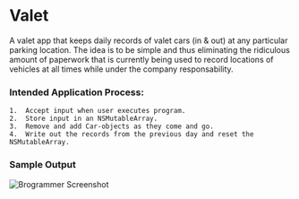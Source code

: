 # Valet

A valet app that keeps daily records of valet cars (in & out) at any particular parking location.  The idea is to be simple and thus eliminating the ridiculous amount of paperwork that is currently being used to record locations of vehicles at all times while under the company responsability.

### Intended Application Process:

	1.  Accept input when user executes program.
	2.  Store input in an NSMutableArray.
	3.  Remove and add Car-objects as they come and go.
	4.  Write out the records from the previous day and reset the NSMutableArray.

### Sample Output

![Brogrammer Screenshot](http://i.imgur.com/UeXSsEW.png?1)